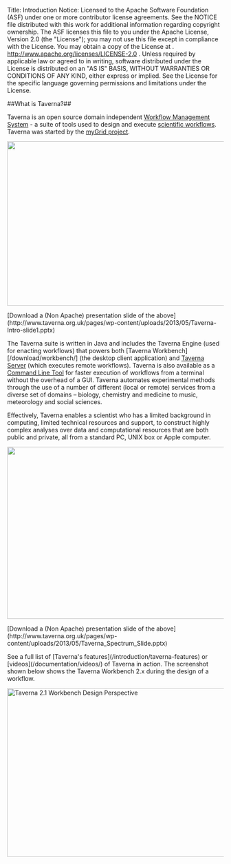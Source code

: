 Title:     Introduction
Notice:    Licensed to the Apache Software Foundation (ASF) under one
           or more contributor license agreements.  See the NOTICE file
           distributed with this work for additional information
           regarding copyright ownership.  The ASF licenses this file
           to you under the Apache License, Version 2.0 (the
           "License"); you may not use this file except in compliance
           with the License.  You may obtain a copy of the License at
           .
             http://www.apache.org/licenses/LICENSE-2.0
           .
           Unless required by applicable law or agreed to in writing,
           software distributed under the License is distributed on an
           "AS IS" BASIS, WITHOUT WARRANTIES OR CONDITIONS OF ANY
           KIND, either express or implied.  See the License for the
           specific language governing permissions and limitations
           under the License.

##What is Taverna?##

Taverna is an open source domain independent 
   [Workflow Management System](/introduction/what-is-a-workflow-management-system) - 
   a suite of tools used to design and execute 
   [scientific workflows](/introduction/why-use-workflows).
Taverna was started by the [myGrid project](http://www.mygrid.org.uk).

<p class="row text-center">
<a href="/img/Taverna_Intro_slide1.png">
   <img width="680" height="382" title="Taverna_Intro_slide1" src="/img/Taverna_Intro_slide1.png" 
        alt="" usemap="#tavernamap" /></a></p>
<map name="tavernamap">
<area shape="rect" coords="200,100,300,193" 
   href="http://www.taverna.org.uk/download/workbench/" alt="Taverna Workbench" />
<area shape="rect" coords="316,102,415,196" 
   href="http://www.taverna.org.uk/developers/work-in-progress/taverna-lite/" alt="Taverna Lite" />
<area shape="rect" coords="100,143,184,188" href="http://www.panacea-lr.eu/" alt="Panacea" />
<area shape="rect" coords="3,137,98,177" href="http://www.biocatalogue.org/" alt="Biocatalogue" />
<area shape="rect" coords="14,184,169,218" 
   href="https://www.biodiversitycatalogue.org/" alt="Bio Diversity Catalogue" />
<area shape="rect" coords="26,69,181,107" href="http://www.myexperiment.org/" alt="My Experiment" />
<area shape="rect" coords="28,264,86,308" href="http://soaplab.sourceforge.net/soaplab1/" alt="SoapLab" />
<area shape="rect" coords="84,268,177,301" href="http://www.unicore.eu/" alt="UNICORE" />
<area shape="rect" coords="29,300,80,335" href="http://www.r-project.org/" alt="R Project" />
<area shape="rect" coords="80,300,131,335" href="http://www.biomart.org/" alt="Biomart" />
<area shape="rect" coords="131,300,182,335" href="http://www.beanshell.org/" alt="BeanShell" />
<area shape="rect" coords="38,337,101,379" href="http://sadiframework.org/content/" alt="SADI" />
<area shape="rect" coords="120,332,166,374" href="http://office.microsoft.com/en-gb/excel/" alt="Excel" />
<area shape="rect" coords="632,165,678,207" href="http://office.microsoft.com/en-gb/excel/" alt="Excel" />
<area shape="rect" coords="478,87,554,145" href="http://www.biovel.eu/" alt="Biovel" />
<area shape="rect" coords="584,83,646,138" href="http://www.evo-uk.org/" alt="EVO" />
<area shape="rect" coords="436,164,537,209" href="https://main.g2.bx.psu.edu/" alt="Galaxy" />
<area shape="rect" coords="536,161,637,206" 
   href="http://code.google.com/p/google-refine/" alt="Google Refine" />
<area shape="rect" coords="194,216,313,285" 
   href="/documentation/taverna-2-x/provenance/" alt="Provenance" />
<area shape="rect" coords="194,279,313,341" 
   href="http://www.taverna.org.uk/developers/work-in-progress/components/" alt="Taverna Components" />
<area shape="rect" coords="321,215,427,292" 
   href="/documentation/taverna-2-x/server/" alt="Taverna Server" />
<area shape="rect" coords="319,283,425,341" 
   href="/developers/work-in-progress/interaction/" alt="Interaction Server" />
<area shape="rect" coords="434,221,552,288" 
   href="/developers/work-in-progress/taverna-player/" alt="Taverna Player" />
<area shape="rect" coords="554,222,678,290" 
   href="download/server/2-2/" alt="Taverna Virtual Machine" />
<area shape="rect" coords="434,284,558,352" 
   href="/download/command-line-tool/" alt="Command Line Tool" />
<area shape="rect" coords="560,290,678,358" 
   href="http://www.osgi.org/Main/HomePage" alt="OSGi Alliance" />
<area shape="rect" coords="200,344,422,380" 
   href="/documentation/faq/security/" alt="Security" /> 
</map>
</p>
<p class="row text-center"> 
[Download a (Non Apache) presentation slide of the above](http://www.taverna.org.uk/pages/wp-content/uploads/2013/05/Taverna-Intro-slide1.pptx)
 </p>

The Taverna suite is written in Java and includes the Taverna Engine 
   (used for enacting workflows) that powers both 
   [Taverna Workbench][/download/workbench/] (the desktop client application) and 
   [Taverna Server](/documentation/server/)
   (which executes remote workflows). 
Taverna is also available as a [Command Line Tool](/documentation/command-line-tool/) 
   for faster execution of workflows from a terminal without the overhead of a GUI.
Taverna automates experimental methods through the use of a number of different (local or remote) services from 
   a diverse set of domains &#8211; biology, chemistry and medicine to music, meteorology and social sciences.

Effectively, Taverna enables a scientist who has a limited background in computing, 
   limited technical resources and support, 
   to construct highly complex analyses over data and computational resources that are both public and private, 
   all from a standard PC, UNIX box or Apple computer.

<p class="row text-center">
<a href="/img/Taverna_Spectrum_Slide.png">
    <img title="Taverna_Spectrum_Slide" src="/img/Taverna_Spectrum_Slide.png" alt="" width="680" height="400" />
    </a>
</p>
<p class="row text-center"> 
[Download a (Non Apache) presentation slide of the above](http://www.taverna.org.uk/pages/wp-content/uploads/2013/05/Taverna_Spectrum_Slide.pptx)
</p>
See a full list of [Taverna's features](/introduction/taverna-features) or 
   [videos](/documentation/videos/) of Taverna in action.   
The screenshot shown below shows the Taverna Workbench 2.x during the design of a workflow.

<p class="row text-center">
<img src="/img/Taverna_Workbench.png" alt="Taverna 2.1 Workbench Design Perspective" width="606" height="392" />
</p>